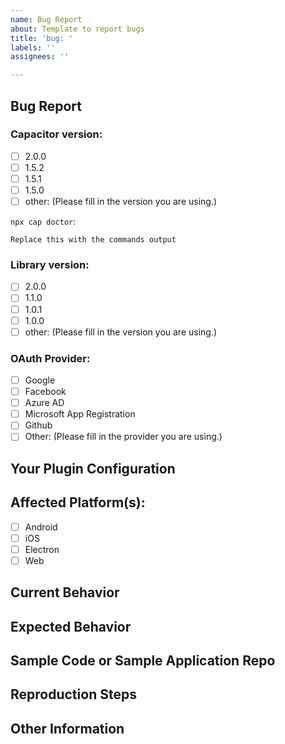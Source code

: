 ```yaml
---
name: Bug Report
about: Template to report bugs
title: 'bug: '
labels: ''
assignees: ''

---
```


## Bug Report
<!-- NOTE: Leave these checkboxes EMPTY until after the issue is created. Once the issue is created, check one or more boxes in the below sections. -->


### Capacitor version:
<!-- Provide the version of Capacitor and related installed dependencies. You can use `npx cap doctor` for the output from the root directory of your project. -->

- [ ] 2.0.0
- [ ] 1.5.2
- [ ] 1.5.1
- [ ] 1.5.0
- [ ] other: (Please fill in the version you are using.)

`npx cap doctor`:

```
Replace this with the commands output
```

### Library version:

- [ ] 2.0.0
- [ ] 1.1.0
- [ ] 1.0.1
- [ ] 1.0.0
- [ ] other: (Please fill in the version you are using.)

### OAuth Provider:

- [ ] Google
- [ ] Facebook
- [ ] Azure AD
- [ ] Microsoft App Registration
- [ ] Github
- [ ] Other: (Please fill in the provider you are using.)

## Your Plugin Configuration
<!-- Without secret stuff of cource. -->

## Affected Platform(s):

- [ ] Android
- [ ] iOS
- [ ] Electron
- [ ] Web

## Current Behavior
<!-- Describe the bug. Be specific. I need to understand you problem. -->


## Expected Behavior
<!-- Describe what the behavior would be without the bug. -->


## Sample Code or Sample Application Repo
<!-- If you are able to illustrate the bug or feature request with an example, please provide sample code snippets or a sample application via a public repo. -->


## Reproduction Steps
<!--  Please explain the steps required to duplicate the issue, especially if you are able to provide a sample application. -->


## Other Information
<!-- List any other information that is relevant to your issue. Stack traces, related issues, suggestions on how to fix, Stack Overflow links, forum links, etc. -->

